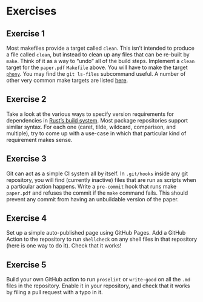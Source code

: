 # Exercises

## Exercise 1

Most makefiles provide a target called `clean`. This isn’t intended to produce a file called `clean`, but instead to clean up any files that can be re-built by `make`. Think of it as a way to “undo” all of the build steps. Implement a `clean` target for the `paper.pdf` `Makefile` above. You will have to make the target [`phony`](https://www.gnu.org/software/make/manual/html_node/Phony-Targets.html). You may find the `git ls-files` subcommand useful. A number of other very common make targets are listed [here](https://www.gnu.org/software/make/manual/html_node/Standard-Targets.html#Standard-Targets).

## Exercise 2

Take a look at the various ways to specify version requirements for dependencies in [Rust’s build system](https://doc.rust-lang.org/cargo/reference/specifying-dependencies.html). Most package repositories support similar syntax. For each one (caret, tilde, wildcard, comparison, and multiple), try to come up with a use-case in which that particular kind of requirement makes sense.

## Exercise 3

Git can act as a simple CI system all by itself. In `.git/hooks` inside any git repository, you will find (currently inactive) files that are run as scripts when a particular action happens. Write a `pre-commit` hook that runs make `paper.pdf` and refuses the commit if the `make` command fails. This should prevent any commit from having an unbuildable version of the paper.

## Exercise 4

Set up a simple auto-published page using GitHub Pages. Add a GitHub Action to the repository to run `shellcheck` on any shell files in that repository (here is one way to do it). Check that it works!

## Exercise 5

Build your own GitHub action to run `proselint` or `write-good` on all the `.md` files in the repository. Enable it in your repository, and check that it works by filing a pull request with a typo in it.
